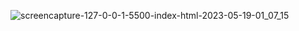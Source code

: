 ![screencapture-127-0-0-1-5500-index-html-2023-05-19-01_07_15](https://github.com/josephgithub23/Shopping/assets/125037114/dc6391b2-d540-4c51-b116-d5ac25dd6c1b)
